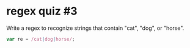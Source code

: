 # regex quiz #3

Write a regex to recognize strings that contain "cat", "dog", or "horse".

```js
var re = /cat|dog|horse/;
```